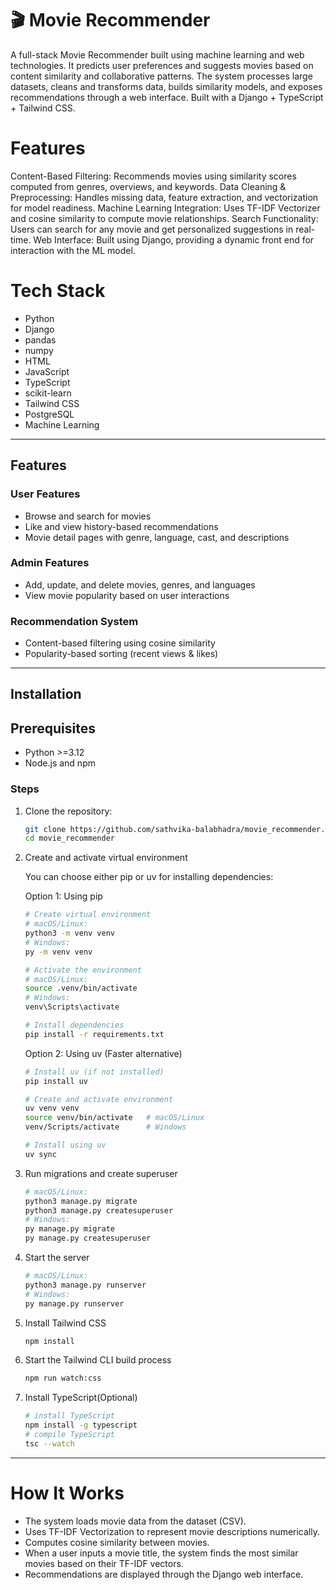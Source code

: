 # 🎬 Movie Recommender

A full-stack Movie Recommender built using machine learning and web technologies. It predicts user preferences and suggests movies based on content similarity and collaborative patterns. The system processes large datasets, cleans and transforms data, builds similarity models, and exposes recommendations through a web interface. Built with a Django + TypeScript + Tailwind CSS.

# Features

Content-Based Filtering: Recommends movies using similarity scores computed from genres, overviews, and keywords.
Data Cleaning & Preprocessing: Handles missing data, feature extraction, and vectorization for model readiness.
Machine Learning Integration: Uses TF-IDF Vectorizer and cosine similarity to compute movie relationships.
Search Functionality: Users can search for any movie and get personalized suggestions in real-time.
Web Interface: Built using Django, providing a dynamic front end for interaction with the ML model.

# Tech Stack

- Python
- Django
- pandas
- numpy
- HTML
- JavaScript
- TypeScript
- scikit-learn
- Tailwind CSS
- PostgreSQL
- Machine Learning

---

##  Features

### User Features
- Browse and search for movies
- Like and view history-based recommendations
- Movie detail pages with genre, language, cast, and descriptions

### Admin Features
- Add, update, and delete movies, genres, and languages
- View movie popularity based on user interactions

### Recommendation System
- Content-based filtering using cosine similarity
- Popularity-based sorting (recent views & likes)

---

##  Installation

## Prerequisites
- Python >=3.12
- Node.js and npm

### Steps

1. Clone the repository:
   ```bash
   git clone https://github.com/sathvika-balabhadra/movie_recommender.git
   cd movie_recommender
2. Create and activate virtual environment

    You can choose either pip or uv for installing dependencies:
    
    Option 1: Using pip
    ```bash
    # Create virtual environment
    # macOS/Linux:
    python3 -m venv venv
    # Windows:
    py -m venv venv

    # Activate the environment
    # macOS/Linux:
    source .venv/bin/activate
    # Windows:
    venv\Scripts\activate

    # Install dependencies
    pip install -r requirements.txt
    ```

    Option 2: Using uv (Faster alternative)
    ```bash
    # Install uv (if not installed)
    pip install uv

    # Create and activate environment
    uv venv venv
    source venv/bin/activate   # macOS/Linux
    venv/Scripts/activate      # Windows

    # Install using uv
    uv sync
    ```
3. Run migrations and create superuser
    ```bash
    # macOS/Linux:
    python3 manage.py migrate
    python3 manage.py createsuperuser
    # Windows:
    py manage.py migrate
    py manage.py createsuperuser
    ```
4. Start the server
    ```bash
    # macOS/Linux:
    python3 manage.py runserver
    # Windows:
    py manage.py runserver
    ```
5. Install Tailwind CSS
    ```bash
    npm install
    ```
6. Start the Tailwind CLI build process
    ```bash
    npm run watch:css
    ```
7. Install TypeScript(Optional)
    ```bash
    # install TypeScript
    npm install -g typescript
    # compile TypeScript
    tsc --watch
    ```
----
# How It Works

- The system loads movie data from the dataset (CSV).
- Uses TF-IDF Vectorization to represent movie descriptions numerically.
- Computes cosine similarity between movies.
- When a user inputs a movie title, the system finds the most similar movies based on their TF-IDF vectors.
- Recommendations are displayed through the Django web interface.

